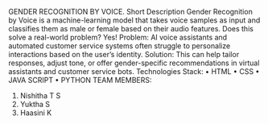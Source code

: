 GENDER RECOGNITION BY VOICE.
Short Description
Gender Recognition by Voice is a machine-learning model that takes voice samples as input and classifies them as male or female based on their audio features. 
Does this solve a real-world problem?
Yes!
Problem:
AI voice assistants and automated customer service systems often struggle to personalize interactions based on the user’s identity.
Solution:
This can help tailor responses, adjust tone, or offer gender-specific recommendations in virtual assistants and customer service bots.
Technologies Stack:
•	HTML
•	CSS
•	JAVA SCRIPT
•	PYTHON
TEAM MEMBERS:
1.	Nishitha T S
2.	Yuktha S
3.	Haasini K
